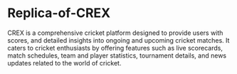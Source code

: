# Replica-of-CREX
CREX is a comprehensive cricket platform designed to provide users with scores, and detailed insights into ongoing and upcoming cricket matches. It caters to cricket enthusiasts by offering features such as live scorecards, match schedules, team and player statistics, tournament details, and news updates related to the world of cricket.

